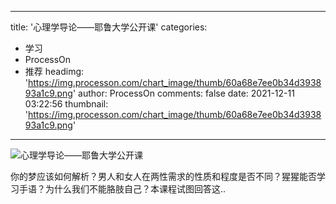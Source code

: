 
---
title: '心理学导论——耶鲁大学公开课'
categories: 
 - 学习
 - ProcessOn
 - 推荐
headimg: 'https://img.processon.com/chart_image/thumb/60a68e7ee0b34d393893a1c9.png'
author: ProcessOn
comments: false
date: 2021-12-11 03:22:56
thumbnail: 'https://img.processon.com/chart_image/thumb/60a68e7ee0b34d393893a1c9.png'
---

<div>   
<img class="thumb" alt="心理学导论——耶鲁大学公开课" src="https://img.processon.com/chart_image/thumb/60a68e7ee0b34d393893a1c9.png" referrerpolicy="no-referrer">
<p>你的梦应该如何解析？男人和女人在两性需求的性质和程度是否不同？猩猩能否学习手语？为什么我们不能胳肢自己？本课程试图回答这..</p>  
</div>
            